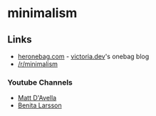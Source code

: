 # minimalism

## Links

* [heronebag.com](victoria.dev) - [victoria.dev](https://victoria.dev)'s onebag blog
* [/r/minimalism](https://reddit.com/r/minimalism)

### Youtube Channels

* [Matt D'Avella](https://www.youtube.com/c/MattDAvella)
* [Benita Larsson](https://www.youtube.com/c/BenitaLarsson)

